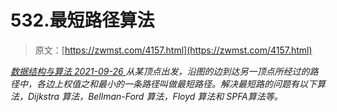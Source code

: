 <!--yml
category: 未分类
date: 0001-01-01 00:00:00
-->

# 532.最短路径算法

> 原文：[https://zwmst.com/4157.html](https://zwmst.com/4157.html)

   [ *数据结构与算法* ](https://zwmst.com/%e6%95%b0%e6%8d%ae%e7%bb%93%e6%9e%84%e4%b8%8e%e7%ae%97%e6%b3%95)*[ <time datetime="2021-09-27T00:56:22+08:00"> 2021-09-26 </time> ](https://zwmst.com/4157.html)  从某顶点出发，沿图的边到达另一顶点所经过的路径中，各边上权值之和最小的一条路径叫做最短路径。解决最短路的问题有以下算法，Dijkstra 算法，Bellman-Ford 算法，Floyd 算法和 SPFA算法等。*